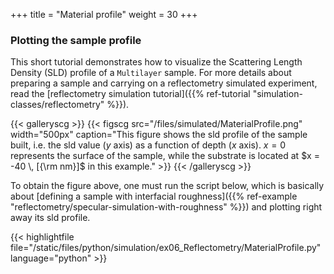 +++
title = "Material profile"
weight = 30
+++

### Plotting the sample profile 

This short tutorial demonstrates how to visualize the Scattering Length Density (SLD) profile of a `Multilayer` sample.
For more details about preparing a sample and carrying on a reflectometry simulated experiment, read the
[reflectometry simulation tutorial]({{% ref-tutorial "simulation-classes/reflectometry" %}}).

{{< galleryscg >}}
{{< figscg src="/files/simulated/MaterialProfile.png" width="500px" caption="This figure shows the sld profile of the sample built, i.e. the sld value ($y$ axis) as a function of depth ($x$ axis). $x = 0$ represents the surface of the sample, while the substrate is located at $x = -40 \, [{\rm nm}]$ in this example." >}}
{{< /galleryscg >}}

To obtain the figure above, one must run the script below, which is basically about [defining a sample with interfacial roughness]({{% ref-example "reflectometry/specular-simulation-with-roughness" %}}) and plotting right away its sld profile.

{{< highlightfile file="/static/files/python/simulation/ex06_Reflectometry/MaterialProfile.py"  language="python" >}}
